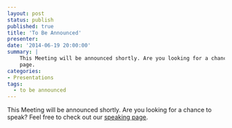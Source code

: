 ```yaml
---
layout: post
status: publish
published: true
title: 'To Be Announced'
presenter:
date: '2014-06-19 20:00:00'
summary: |
    This Meeting will be announced shortly. Are you looking for a chance to speak? Feel free to check out our speaking
    page.
categories:
- Presentations
tags:
  - to be announced
---
```

This Meeting will be announced shortly. Are you looking for a chance to speak? Feel free to check out our [speaking
page](/speaking/).